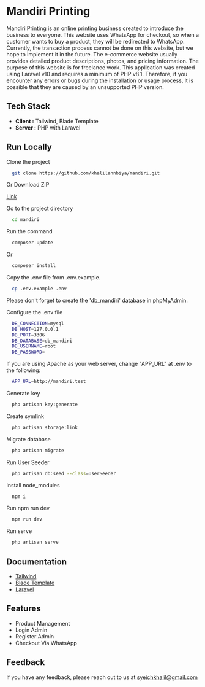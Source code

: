# Mandiri Printing

Mandiri Printing is an online printing business created to introduce the business to everyone. This website uses WhatsApp for checkout, so when a customer wants to buy a product, they will be redirected to WhatsApp. Currently, the transaction process cannot be done on this website, but we hope to implement it in the future. The e-commerce website usually provides detailed product descriptions, photos, and pricing information. The purpose of this website is for freelance work. This application was created using Laravel v10 and requires a minimum of PHP v8.1. Therefore, if you encounter any errors or bugs during the installation or usage process, it is possible that they are caused by an unsupported PHP version.

## Tech Stack

-   **Client :** Tailwind, Blade Template
-   **Server :** PHP with Laravel

## Run Locally

Clone the project

```bash
  git clone https://github.com/khalilannbiya/mandiri.git
```

Or Download ZIP

[Link](https://github.com/khalilannbiya/mandiri/archive/refs/heads/main.zip)

Go to the project directory

```bash
  cd mandiri
```

Run the command

```bash
  composer update
```

Or

```bash
  composer install
```

Copy the .env file from .env.example.

```bash
  cp .env.example .env
```

Please don't forget to create the 'db_mandiri' database in phpMyAdmin.

Configure the .env file

```bash
  DB_CONNECTION=mysql
  DB_HOST=127.0.0.1
  DB_PORT=3306
  DB_DATABASE=db_mandiri
  DB_USERNAME=root
  DB_PASSWORD=
```

If you are using Apache as your web server, change "APP_URL" at .env to the following:

```bash
  APP_URL=http://mandiri.test
```

Generate key

```bash
  php artisan key:generate
```

Create symlink

```bash
  php artisan storage:link
```

Migrate database

```bash
  php artisan migrate
```

Run User Seeder

```bash
  php artisan db:seed --class=UserSeeder
```

Install node_modules

```bash
  npm i
```

Run npm run dev

```bash
  npm run dev
```

Run serve

```bash
  php artisan serve
```

## Documentation

-   [Tailwind](https://tailwindcss.com/docs/installation)
-   [Blade Template](https://laravel.com/docs/9.x/blade)
-   [Laravel](https://laravel.com/docs/9.x)

## Features

-   Product Management
-   Login Admin
-   Register Admin
-   Checkout Via WhatsApp

## Feedback

If you have any feedback, please reach out to us at syeichkhalil@gmail.com
